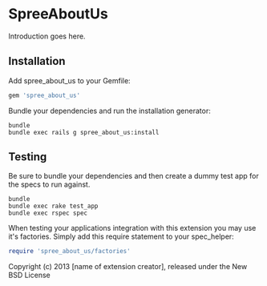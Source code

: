 SpreeAboutUs
============

Introduction goes here.

Installation
------------

Add spree_about_us to your Gemfile:

```ruby
gem 'spree_about_us'
```

Bundle your dependencies and run the installation generator:

```shell
bundle
bundle exec rails g spree_about_us:install
```

Testing
-------

Be sure to bundle your dependencies and then create a dummy test app for the specs to run against.

```shell
bundle
bundle exec rake test_app
bundle exec rspec spec
```

When testing your applications integration with this extension you may use it's factories.
Simply add this require statement to your spec_helper:

```ruby
require 'spree_about_us/factories'
```

Copyright (c) 2013 [name of extension creator], released under the New BSD License
